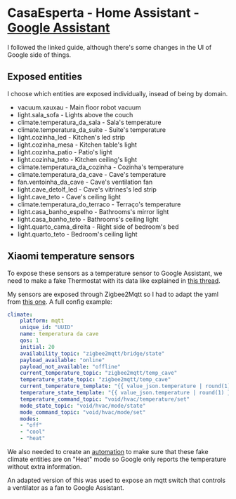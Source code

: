 # CasaEsperta - Home Assistant - [Google Assistant](https://www.home-assistant.io/integrations/google_assistant/)

I followed the linked guide, although there's some changes in the UI of Google side of things.

## Exposed entities
I choose which entities are exposed individually, insead of being by domain.

* vacuum.xauxau - Main floor robot vacuum
* light.sala_sofa - Lights above the couch
* climate.temperatura_da_sala - Sala's temperature
* climate.temperatura_da_suite - Suite's temperature
* light.cozinha_led - Kitchen's led strip
* light.cozinha_mesa - Kitchen table's light
* light.cozinha_patio - Patio's light 
* light.cozinha_teto - Kitchen ceiling's light
* climate.temperatura_da_cozinha - Cozinha's temperature
* climate.temperatura_da_cave - Cave's temperature
* fan.ventoinha_da_cave - Cave's ventilation fan
* light.cave_detolf_led - Cave's vitrines's led strip
* light.cave_teto - Cave's ceiling light
* climate.temperatura_do_terraco - Terraço's temperature
* light.casa_banho_espelho - Bathrooms's mirror light
* light.casa_banho_teto - Bathrooms's ceiling light
* light.quarto_cama_direita - Right side of bedroom's bed
* light.quarto_teto - Bedroom's ceiling light


## Xiaomi temperature sensors

To expose these sensors as a temperature sensor to Google Assistant, we need to make a fake Thermostat with its data like explained in [this thread](https://community.home-assistant.io/t/google-assistant-working-with-sensors/51688). 

My sensors are exposed through Zigbee2Mqtt so I had to adapt the yaml from [this one](https://community.home-assistant.io/t/google-assistant-working-with-sensors/51688/46). A full config example:
```yaml
climate:
    platform: mqtt
    unique_id: "UUID"
    name: temperatura da cave
    qos: 1
    initial: 20
    availability_topic: "zigbee2mqtt/bridge/state"
    payload_available: "online"
    payload_not_available: "offline"
    current_temperature_topic: "zigbee2mqtt/temp_cave"
    temperature_state_topic: "zigbee2mqtt/temp_cave"
    current_temperature_template: "{{ value_json.temperature | round(1) }}"
    temperature_state_template: "{{ value_json.temperature | round(1) }}"
    temperature_command_topic: "void/hvac/temperature/set"
    mode_state_topic: "void/hvac/mode/state"
    mode_command_topic: "void/hvac/mode/set"
    modes:
    - "off"
    - "cool"
    - "heat"
```
We also needed to create an [automation](automations.md) to make sure that these fake climate entities are on "Heat" mode so Google only reports the temperature without extra information.

An adapted version of this was used to expose an mqtt switch that controls a ventilator as a fan to Google Assistant.
